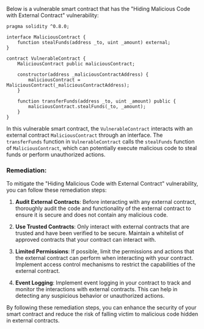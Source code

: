 Below is a vulnerable smart contract that has the "Hiding Malicious Code with External Contract" vulnerability:

```solidity
pragma solidity ^0.8.0;

interface MaliciousContract {
    function stealFunds(address _to, uint _amount) external;
}

contract VulnerableContract {
    MaliciousContract public maliciousContract;

    constructor(address _maliciousContractAddress) {
        maliciousContract = MaliciousContract(_maliciousContractAddress);
    }

    function transferFunds(address _to, uint _amount) public {
        maliciousContract.stealFunds(_to, _amount);
    }
}
```

In this vulnerable smart contract, the `VulnerableContract` interacts with an external contract `MaliciousContract` through an interface. The `transferFunds` function in `VulnerableContract` calls the `stealFunds` function of `MaliciousContract`, which can potentially execute malicious code to steal funds or perform unauthorized actions.

### Remediation:
To mitigate the "Hiding Malicious Code with External Contract" vulnerability, you can follow these remediation steps:

1. **Audit External Contracts**: Before interacting with any external contract, thoroughly audit the code and functionality of the external contract to ensure it is secure and does not contain any malicious code.

2. **Use Trusted Contracts**: Only interact with external contracts that are trusted and have been verified to be secure. Maintain a whitelist of approved contracts that your contract can interact with.

3. **Limited Permissions**: If possible, limit the permissions and actions that the external contract can perform when interacting with your contract. Implement access control mechanisms to restrict the capabilities of the external contract.

4. **Event Logging**: Implement event logging in your contract to track and monitor the interactions with external contracts. This can help in detecting any suspicious behavior or unauthorized actions.

By following these remediation steps, you can enhance the security of your smart contract and reduce the risk of falling victim to malicious code hidden in external contracts.